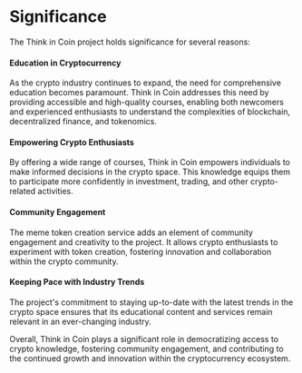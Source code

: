 # Significance

The Think in Coin project holds significance for several reasons:

#### Education in Cryptocurrency

As the crypto industry continues to expand, the need for comprehensive education becomes paramount. Think in Coin addresses this need by providing accessible and high-quality courses, enabling both newcomers and experienced enthusiasts to understand the complexities of blockchain, decentralized finance, and tokenomics.

#### Empowering Crypto Enthusiasts

By offering a wide range of courses, Think in Coin empowers individuals to make informed decisions in the crypto space. This knowledge equips them to participate more confidently in investment, trading, and other crypto-related activities.

#### Community Engagement

&#x20;The meme token creation service adds an element of community engagement and creativity to the project. It allows crypto enthusiasts to experiment with token creation, fostering innovation and collaboration within the crypto community.

#### Keeping Pace with Industry Trends

The project's commitment to staying up-to-date with the latest trends in the crypto space ensures that its educational content and services remain relevant in an ever-changing industry.

Overall, Think in Coin plays a significant role in democratizing access to crypto knowledge, fostering community engagement, and contributing to the continued growth and innovation within the cryptocurrency ecosystem.

